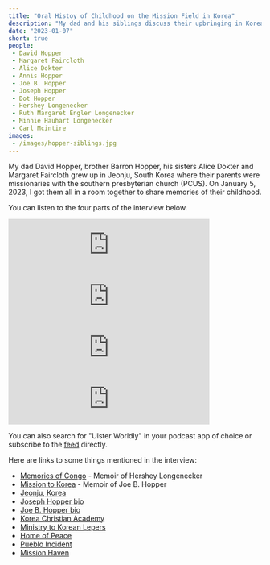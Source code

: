 ```yaml
---
title: "Oral Histoy of Childhood on the Mission Field in Korea"
description: "My dad and his siblings discuss their upbringing in Korea, boarding school, furlough, and college life as MKs."
date: "2023-01-07"
short: true
people:
 - David Hopper
 - Margaret Faircloth
 - Alice Dokter
 - Annis Hopper
 - Joe B. Hopper
 - Joseph Hopper
 - Dot Hopper
 - Hershey Longenecker
 - Ruth Margaret Engler Longenecker
 - Minnie Hauhart Longenecker
 - Carl Mcintire
images:
 - /images/hopper-siblings.jpg
---
```


My dad David Hopper, brother Barron Hopper, his sisters Alice Dokter and Margaret Faircloth grew up in Jeonju, South Korea where their parents were missionaries with the southern presbyterian church (PCUS). On January 5, 2023, I got them all in a room together to share memories of their childhood. 

You can listen to the four parts of the interview below.

<iframe src="https://anchor.fm/ulsterworldly/embed/episodes/Hopper-Siblings-Oral-History-1-Childhood-in-Korea-e1t5sue" height="102px" width="400px" frameborder="0" scrolling="no"></iframe>
<iframe src="https://anchor.fm/ulsterworldly/embed/episodes/Hopper-Siblings-Oral-History-2-Medical-Care--Mission-Work--and-Summers-on-Jirisan-e1t6kb5" height="102px" width="400px" frameborder="0" scrolling="no"></iframe>
<iframe src="https://anchor.fm/ulsterworldly/embed/episodes/Hopper-Siblings-Oral-History-3-Furlough-and-Korea-Christian-Academy-e1t6qcg" height="102px" width="400px" frameborder="0" scrolling="no"></iframe>
<iframe src="https://anchor.fm/ulsterworldly/embed/episodes/Hopper-Siblings-Oral-History-4-College-Years-e1t6svi" height="102px" width="400px" frameborder="0" scrolling="no"></iframe>

You can also search for "Ulster Worldly" in your podcast app of choice or subscribe to the [feed](https://feedpress.me/ulsterworldly-audio) directly.

Here are links to some things mentioned in the interview:

<ul>
  <li><a href="https://congo.ulsterworldly.com/memoriesofcongo">Memories of Congo</a> - Memoir of Hershey Longenecker</li>
  <li><a href="https://ulsterworldly.com/hoppers/joe-b/mission-to-korea/">Mission to Korea</a> - Memoir of Joe B. Hopper</li>
  <li><a href="https://en.wikipedia.org/wiki/Jeonju">Jeonju, Korea</a></li>
  <li><a href="https://ulsterworldly.com/people/joseph-hopper">Joseph Hopper bio</a></li>
  <li><a href="https://ulsterworldly.com/people/joe-b.-hopper">Joe B. Hopper bio</a></li>
  <li><a href="https://en.wikipedia.org/wiki/Taejon_Christian_International_School">Korea Christian Academy</a></li>
  <li><a href="https://ulsterworldly.com/post/ministry-to-korean-lepers/">Ministry to Korean Lepers</a></li>
   <li><a href="https://homeofpeace.com/">Home of Peace</a></li>
  <li><a href="https://en.wikipedia.org/wiki/USS_Pueblo_(AGER-2">Pueblo Incident</a></li>
  <li><a href="https://www.missionhaven.net/">Mission Haven</a></li>

</ul>
